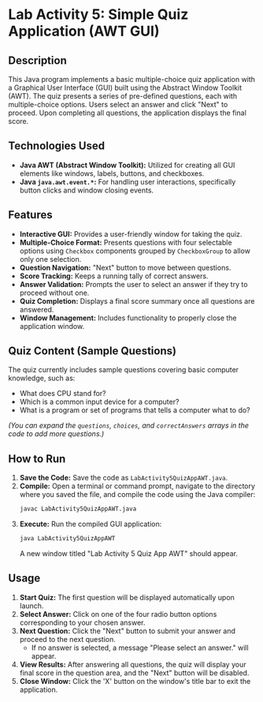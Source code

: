 # Lab Activity 5: Simple Quiz Application (AWT GUI)

## Description
This Java program implements a basic multiple-choice quiz application with a Graphical User Interface (GUI) built using the Abstract Window Toolkit (AWT). The quiz presents a series of pre-defined questions, each with multiple-choice options. Users select an answer and click "Next" to proceed. Upon completing all questions, the application displays the final score.

## Technologies Used
* **Java AWT (Abstract Window Toolkit):** Utilized for creating all GUI elements like windows, labels, buttons, and checkboxes.
* **Java `java.awt.event.*`:** For handling user interactions, specifically button clicks and window closing events.

## Features
* **Interactive GUI:** Provides a user-friendly window for taking the quiz.
* **Multiple-Choice Format:** Presents questions with four selectable options using `Checkbox` components grouped by `CheckboxGroup` to allow only one selection.
* **Question Navigation:** "Next" button to move between questions.
* **Score Tracking:** Keeps a running tally of correct answers.
* **Answer Validation:** Prompts the user to select an answer if they try to proceed without one.
* **Quiz Completion:** Displays a final score summary once all questions are answered.
* **Window Management:** Includes functionality to properly close the application window.

## Quiz Content (Sample Questions)
The quiz currently includes sample questions covering basic computer knowledge, such as:
* What does CPU stand for?
* Which is a common input device for a computer?
* What is a program or set of programs that tells a computer what to do?

*(You can expand the `questions`, `choices`, and `correctAnswers` arrays in the code to add more questions.)*

## How to Run

1.  **Save the Code:** Save the code as `LabActivity5QuizAppAWT.java`.
2.  **Compile:** Open a terminal or command prompt, navigate to the directory where you saved the file, and compile the code using the Java compiler:
    ```bash
    javac LabActivity5QuizAppAWT.java
    ```
3.  **Execute:** Run the compiled GUI application:
    ```bash
    java LabActivity5QuizAppAWT
    ```
    A new window titled "Lab Activity 5 Quiz App AWT" should appear.

## Usage
1.  **Start Quiz:** The first question will be displayed automatically upon launch.
2.  **Select Answer:** Click on one of the four radio button options corresponding to your chosen answer.
3.  **Next Question:** Click the "Next" button to submit your answer and proceed to the next question.
    * If no answer is selected, a message "Please select an answer." will appear.
4.  **View Results:** After answering all questions, the quiz will display your final score in the question area, and the "Next" button will be disabled.
5.  **Close Window:** Click the 'X' button on the window's title bar to exit the application.

